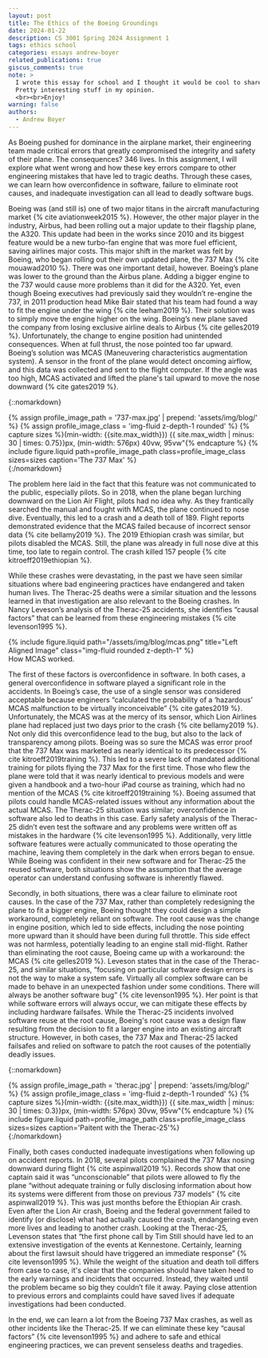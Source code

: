 ```yaml
---
layout: post
title: The Ethics of the Boeing Groundings
date: 2024-01-22
description: CS 3001 Spring 2024 Assignment 1
tags: ethics school
categories: essays andrew-boyer
related_publications: true
giscus_comments: true
note: >
  I wrote this essay for school and I thought it would be cool to share here.
  Pretty interesting stuff in my opinion.
  <br><br>Enjoy!
warning: false
authors:
  - Andrew Boyer
---
```


As Boeing pushed for dominance in the airplane market, their engineering team made critical errors that greatly compromised the integrity and safety of their plane. The consequences? 346 lives. In this assignment, I will explore what went wrong and how these key errors compare to other engineering mistakes that have led to tragic deaths. Through these cases, we can learn how overconfidence in software, failure to eliminate root causes, and inadequate investigation can all lead to deadly software bugs.

Boeing was (and still is) one of two major titans in the aircraft manufacturing market {% cite aviationweek2015 %}. However, the other major player in the industry, Airbus, had been rolling out a major update to their flagship plane, the A320. This update had been in the works since 2010 and its biggest feature would be a new turbo-fan engine that was more fuel efficient, saving airlines major costs. This major shift in the market was felt by Boeing, who began rolling out their own updated plane, the 737 Max {% cite mouawad2010 %}. There was one important detail, however. Boeing’s plane was lower to the ground than the Airbus plane. Adding a bigger engine to the 737 would cause more problems than it did for the A320. Yet, even though Boeing executives had previously said they wouldn’t re-engine the 737, in 2011 production head Mike Bair stated that his team had found a way to fit the engine under the wing {% cite leeham2019 %}. Their solution was to simply move the engine higher on the wing. Boeing’s new plane saved the company from losing exclusive airline deals to Airbus {% cite gelles2019 %}. Unfortunately, the change to engine position had unintended consequences. When at full thrust, the nose pointed too far upward. Boeing’s solution was MCAS (Maneuvering characteristics augmentation system). A sensor in the front of the plane would detect oncoming airflow, and this data was collected and sent to the flight computer. If the angle was too high, MCAS activated and lifted the plane's tail upward to move the nose downward {% cite gates2019 %}.

{::nomarkdown}

<div class="profile float-right">
  {% assign profile_image_path = '737-max.jpg' | prepend: 'assets/img/blog/' %}
  {% assign profile_image_class = 'img-fluid z-depth-1 rounded' %}
  {% capture sizes %}(min-width: {{site.max_width}}) {{ site.max_width | minus: 30 | times: 0.75}}px, (min-width: 576px) 40vw, 95vw"{% endcapture %}
  {% include figure.liquid path=profile_image_path class=profile_image_class sizes=sizes caption='The 737 Max' %}
</div>
{:/nomarkdown}

The problem here laid in the fact that this feature was not communicated to the public, especially pilots. So in 2018, when the plane began lurching downward on the Lion Air Flight, pilots had no idea why. As they frantically searched the manual and fought with MCAS, the plane continued to nose dive. Eventually, this led to a crash and a death toll of 189. Flight reports demonstrated evidence that the MCAS failed because of incorrect sensor data {% cite bellamy2019 %}. The 2019 Ethiopian crash was similar, but pilots disabled the MCAS. Still, the plane was already in full nose dive at this time, too late to regain control. The crash killed 157 people {% cite kitroeff2019ethiopian %}.

While these crashes were devastating, in the past we have seen similar situations where bad engineering practices have endangered and taken human lives. The Therac-25 deaths were a similar situation and the lessons learned in that investigation are also relevant to the Boeing crashes. In Nancy Leveson’s analysis of the Therac-25 accidents, she identifies “causal factors” that can be learned from these engineering mistakes {% cite levenson1995 %}.

<div class="row justify-content-md-center">
    <div class="col-md-8">
        {% include figure.liquid path="/assets/img/blog/mcas.png" title="Left Aligned Image" class="img-fluid rounded z-depth-1" %}
        <div class="caption">How MCAS worked.</div>
    </div>
</div>

The first of these factors is overconfidence in software. In both cases, a general overconfidence in software played a significant role in the accidents. In Boeing’s case, the use of a single sensor was considered acceptable because engineers “calculated the probability of a ‘hazardous’ MCAS malfunction to be virtually inconceivable” {% cite gates2019 %}. Unfortunately, the MCAS was at the mercy of its sensor, which Lion Airlines plane had replaced just two days prior to the crash {% cite bellamy2019 %}. Not only did this overconfidence lead to the bug, but also to the lack of transparency among pilots. Boeing was so sure the MCAS was error proof that the 737 Max was marketed as nearly identical to its predecessor {% cite kitroeff2019training %}. This led to a severe lack of mandated additional training for pilots flying the 737 Max for the first time. Those who flew the plane were told that it was nearly identical to previous models and were given a handbook and a two-hour iPad course as training, which had no mention of the MCAS {% cite kitroeff2019training %}. Boeing assumed that pilots could handle MCAS-related issues without any information about the actual MCAS. The Therac-25 situation was similar; overconfidence in software also led to deaths in this case. Early safety analysis of the Therac-25 didn’t even test the software and any problems were written off as mistakes in the hardware {% cite levenson1995 %}. Additionally, very little software features were actually communicated to those operating the machine, leaving them completely in the dark when errors began to ensue. While Boeing was confident in their new software and for Therac-25 the reused software, both situations show the assumption that the average operator can understand confusing software is inherently flawed.

Secondly, in both situations, there was a clear failure to eliminate root causes. In the case of the 737 Max, rather than completely redesigning the plane to fit a bigger engine, Boeing thought they could design a simple workaround, completely reliant on software. The root cause was the change in engine position, which led to side effects, including the nose pointing more upward than it should have been during full throttle. This side effect was not harmless, potentially leading to an engine stall mid-flight. Rather than eliminating the root cause, Boeing came up with a workaround: the MCAS {% cite gelles2019 %}. Leveson states that in the case of the Therac-25, and similar situations, “focusing on particular software design errors is not the way to make a system safe. Virtually all complex software can be made to behave in an unexpected fashion under some conditions. There will always be another software bug” {% cite levenson1995 %}. Her point is that while software errors will always occur, we can mitigate these effects by including hardware failsafes. While the Therac-25 incidents involved software reuse at the root cause, Boeing's root cause was a design flaw resulting from the decision to fit a larger engine into an existing aircraft structure. However, in both cases, the 737 Max and Therac-25 lacked failsafes and relied on software to patch the root causes of the potentially deadly issues.

{::nomarkdown}

<div class="profile float-right">
{% assign profile_image_path = 'therac.jpg' | prepend: 'assets/img/blog/' %}
{% assign profile_image_class = 'img-fluid z-depth-1 rounded' %}
{% capture sizes %}(min-width: {{site.max_width}}) {{ site.max_width | minus: 30 | times: 0.3}}px, (min-width: 576px) 30vw, 95vw"{% endcapture %}
{% include figure.liquid path=profile_image_path class=profile_image_class sizes=sizes caption='Paitent with the Therac-25'%}
</div>
{:/nomarkdown}

Finally, both cases conducted inadequate investigations when following up on accident reports. In 2018, several pilots complained the 737 Max nosing downward during flight {% cite aspinwall2019 %}. Records show that one captain said it was “unconscionable” that pilots were allowed to fly the plane “without adequate training or fully disclosing information about how its systems were different from those on previous 737 models” {% cite aspinwall2019 %}. This was just months before the Ethiopian Air crash. Even after the Lion Air crash, Boeing and the federal government failed to identify (or disclose) what had actually caused the crash, endangering even more lives and leading to another crash. Looking at the Therac-25, Levenson states that “the first phone call by Tim Still should have led to an extensive investigation of the events at Kennestone. Certainly, learning about the first lawsuit should have triggered an immediate response” {% cite levenson1995 %}. While the weight of the situation and death toll differs from case to case, it's clear that the companies should have taken heed to the early warnings and incidents that occurred. Instead, they waited until the problem became so big they couldn’t file it away. Paying close attention to previous errors and complaints could have saved lives if adequate investigations had been conducted.

In the end, we can learn a lot from the Boeing 737 Max crashes, as well as other incidents like the Therac-25. If we can eliminate these key “causal factors” {% cite levenson1995 %} and adhere to safe and ethical engineering practices, we can prevent senseless deaths and tragedies.

